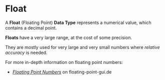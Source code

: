 # Float

A **Float** \(Floating Point\) **Data Type** represents a numerical value, which contains a decimal point.

**Floats** have a very large range, at the cost of some precision.

They are mostly used for very large and very small numbers where _relative accuracy_ is needed.

For more in-depth information on floating point numbers:

* [*Floating Point Numbers*](https://floating-point-gui.de/formats/fp/) on floating-point-gui.de

